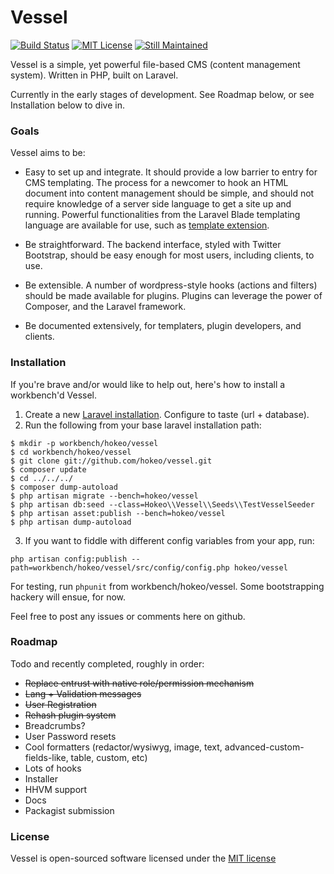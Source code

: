 # Vessel

[![Build Status](https://travis-ci.org/hokeo/vessel.svg?branch=master)](https://travis-ci.org/hokeo/vessel)
[![MIT License](http://img.shields.io/badge/license-MIT-green.svg)](http://opensource.org/licenses/MIT)
[![Still Maintained](http://stillmaintained.com/hokeo/vessel.png)](http://stillmaintained.com/hokeo/vessel)

Vessel is a simple, yet powerful file-based CMS (content management system). Written in PHP, built on Laravel.

Currently in the early stages of development. See Roadmap below, or see Installation below to dive in.

### Goals

Vessel aims to be:

* Easy to set up and integrate. It should provide a low barrier to entry for CMS templating. The process for a newcomer to hook an HTML document into content management should be simple, and should not require knowledge of a server side language to get a site up and running. Powerful functionalities from the Laravel Blade templating language are available for use, such as [template extension](http://laravel.com/docs/templates#blade-templating).

* Be straightforward. The backend interface, styled with Twitter Bootstrap, should be easy enough for most users, including clients, to use.

* Be extensible. A number of wordpress-style hooks (actions and filters) should be made available for plugins. Plugins can leverage the power of Composer, and the Laravel framework.

* Be documented extensively, for templaters, plugin developers, and clients.

### Installation

If you're brave and/or would like to help out, here's how to install a workbench'd Vessel.

1. Create a new [Laravel installation](http://laravel.com/docs/installation). Configure to taste (url + database).
2. Run the following from your base laravel installation path:

```
$ mkdir -p workbench/hokeo/vessel
$ cd workbench/hokeo/vessel
$ git clone git://github.com/hokeo/vessel.git
$ composer update
$ cd ../../../
$ composer dump-autoload
$ php artisan migrate --bench=hokeo/vessel
$ php artisan db:seed --class=Hokeo\\Vessel\\Seeds\\TestVesselSeeder
$ php artisan asset:publish --bench=hokeo/vessel
$ php artisan dump-autoload
```

3. If you want to fiddle with different config variables from your app, run:

```
php artisan config:publish --path=workbench/hokeo/vessel/src/config/config.php hokeo/vessel
```

For testing, run `phpunit` from workbench/hokeo/vessel. Some bootstrapping hackery will ensue, for now.

Feel free to post any issues or comments here on github.

### Roadmap

Todo and recently completed, roughly in order:

* ~~Replace entrust with native role/permission mechanism~~
* ~~Lang + Validation messages~~
* ~~User Registration~~
* ~~Rehash plugin system~~
* Breadcrumbs?
* User Password resets
* Cool formatters (redactor/wysiwyg, image, text, advanced-custom-fields-like, table, custom, etc)
* Lots of hooks
* Installer
* HHVM support
* Docs
* Packagist submission

### License

Vessel is open-sourced software licensed under the [MIT license](http://opensource.org/licenses/MIT)